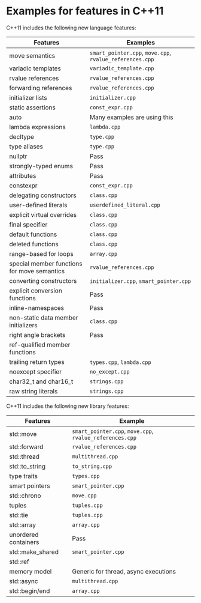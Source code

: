 
# Examples for features in C++11

C++11 includes the following new language features:

| Features       | Examples |
| -------------- | ---- |
| move semantics | `smart_pointer.cpp`, `move.cpp`, `rvalue_references.cpp` |
| variadic templates | `variadic_template.cpp` |
| rvalue references | `rvalue_references.cpp` |
| forwarding references | `rvalue_references.cpp` |
| initializer lists | `initializer.cpp` |
| static assertions | `const_expr.cpp` |
| auto | Many examples are using this |
| lambda expressions | `lambda.cpp` |
| decltype | `type.cpp` |
| type aliases | `type.cpp` |
| nullptr | Pass |
| strongly-typed enums | Pass |
| attributes | Pass |
| constexpr | `const_expr.cpp` |
| delegating constructors | `class.cpp` |
| user-defined literals | `userdefined_literal.cpp` |
| explicit virtual overrides | `class.cpp` |
| final specifier | `class.cpp` |
| default functions | `class.cpp` |
| deleted functions | `class.cpp` |
| range-based for loops | `array.cpp` |
| special member functions for move semantics | `rvalue_references.cpp` |
| converting constructors | `initializer.cpp`, `smart_pointer.cpp` |
| explicit conversion functions | Pass |
| inline-namespaces | Pass |
| non-static data member initializers | `class.cpp` |
| right angle brackets | Pass |
| ref-qualified member functions |      |
| trailing return types | `types.cpp`, `lambda.cpp` |
| noexcept specifier | `no_except.cpp` |
| char32_t and char16_t | `strings.cpp` |
| raw string literals | `strings.cpp` |

C++11 includes the following new library features:

| Features       | Example |
| -------------- | ---- |
| std::move | `smart_pointer.cpp`, `move.cpp`, `rvalue_references.cpp` |
| std::forward | `rvalue_references.cpp` |
| std::thread | `multithread.cpp` |
| std::to_string | `to_string.cpp` |
| type traits | `types.cpp` |
| smart pointers | `smart_pointer.cpp` |
| std::chrono | `move.cpp` |
| tuples | `tuples.cpp` |
| std::tie | `tuples.cpp` |
| std::array | `array.cpp` |
| unordered containers | Pass |
| std::make_shared | `smart_pointer.cpp` |
| std::ref |      |
| memory model | Generic for thread, async executions |
| std::async | `multithread.cpp` |
| std::begin/end | `array.cpp` |

